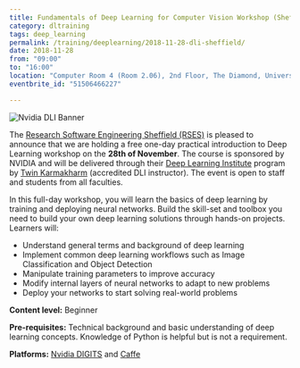 ```yaml
---
title: Fundamentals of Deep Learning for Computer Vision Workshop (Sheffield)
category: dltraining
tags: deep_learning
permalink: /training/deeplearning/2018-11-28-dli-sheffield/
date: 2018-11-28
from: "09:00"
to: "16:00"
location: "Computer Room 4 (Room 2.06), 2nd Floor, The Diamond, University of Sheffield"
eventbrite_id: "51506466227"

---
```


![Nvidia DLI Banner](/assets/images/DLI-email-header-motif-640x150.jpg)


The [Research Software Engineering Sheffield (RSES)](/) is pleased to announce that we are holding a free one-day practical introduction to Deep Learning workshop on the **28th of November**. The course is sponsored by NVIDIA and will be delivered through their [Deep Learning Institute](https://www.nvidia.com/en-us/deep-learning-ai/education/) program by [Twin Karmakharm](/contact/twin-karmakharm) (accredited DLI instructor). The event is open to staff and students from all faculties.

In this full-day workshop, you will learn the basics of deep learning by training and deploying neural networks. Build the skill-set and toolbox you need to build your own deep learning solutions through hands-on projects. Learners will:

* Understand general terms and background of deep learning
* Implement common deep learning workflows such as Image Classification and Object Detection
* Manipulate training parameters to improve accuracy
* Modify internal layers of neural networks to adapt to new problems
* Deploy your networks to start solving real-world problems

**Content level:** Beginner

**Pre-requisites:** Technical background and basic understanding of deep learning concepts. Knowledge of Python is helpful but is not a requirement.

**Platforms:** [Nvidia DIGITS](https://developer.nvidia.com/digits) and [Caffe](http://caffe.berkeleyvision.org/)
